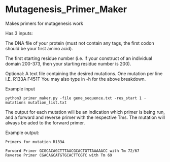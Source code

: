 # Mutagenesis_Primer_Maker
Makes primers for mutagenesis work

Has 3 inputs:

The DNA file of your protein (must not contain any tags, the first codon should be your first amino acid). 

The first starting residue number (i.e. if your construct of an individual domain 200-373, then your starting residue number is 200). 

Optional: A text file containing the desired mutations. One mutation per line 
I.E.
R133A
F451T
You may also type in -h for the above breakdown. 

Example input
```
python3 primer_maker.py -file gene_sequence.txt -res_start 1 -mutations mutation_list.txt
```
The output for each mutation will be an indication which primer is being run, and a forward and reverse primer with the respective Tms. The mutation will always be aded to the forward primer. 

Example output:
```
Primers for mutation R133A

Forward Primer GCGCACAGCTTTAACGCACTGTTAAAAACC with Tm 72/67
Reverse Primer CGACAGCATGTGCACTTCGTC with Tm 69
```
